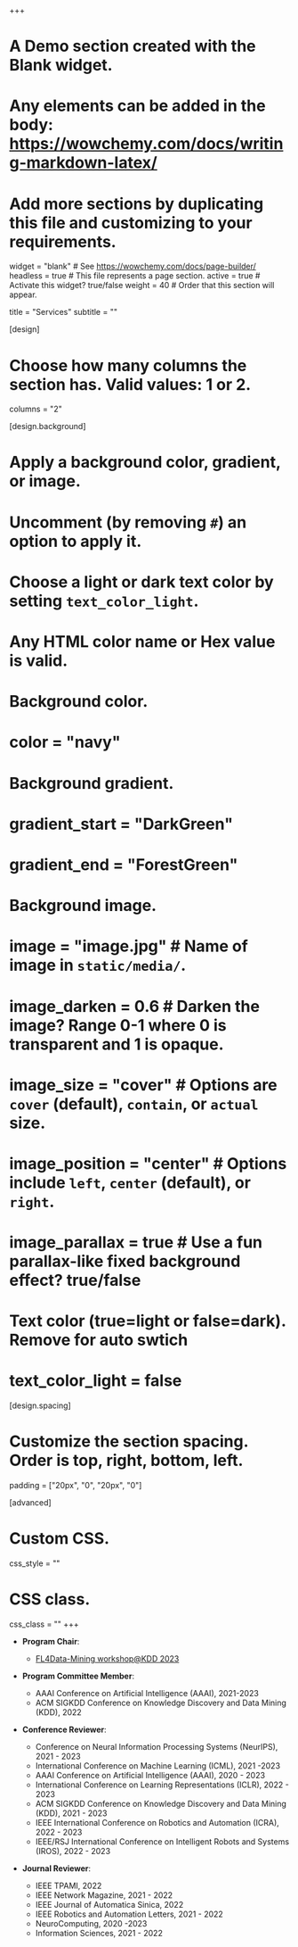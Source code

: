 +++
# A Demo section created with the Blank widget.
# Any elements can be added in the body: https://wowchemy.com/docs/writing-markdown-latex/
# Add more sections by duplicating this file and customizing to your requirements.

widget = "blank"  # See https://wowchemy.com/docs/page-builder/
headless = true  # This file represents a page section.
active = true  # Activate this widget? true/false
weight = 40  # Order that this section will appear.

title = "Services"
subtitle = ""

[design]
  # Choose how many columns the section has. Valid values: 1 or 2.
  columns = "2"

[design.background]
  # Apply a background color, gradient, or image.
  #   Uncomment (by removing `#`) an option to apply it.
  #   Choose a light or dark text color by setting `text_color_light`.
  #   Any HTML color name or Hex value is valid.

  # Background color.
  # color = "navy"
  
  # Background gradient.
  # gradient_start = "DarkGreen"
  # gradient_end = "ForestGreen"
  
  # Background image.
  # image = "image.jpg"  # Name of image in `static/media/`.
  # image_darken = 0.6  # Darken the image? Range 0-1 where 0 is transparent and 1 is opaque.
  # image_size = "cover"  #  Options are `cover` (default), `contain`, or `actual` size.
  # image_position = "center"  # Options include `left`, `center` (default), or `right`.
  # image_parallax = true  # Use a fun parallax-like fixed background effect? true/false
  
  # Text color (true=light or false=dark). Remove for auto swtich
  # text_color_light = false

[design.spacing]
  # Customize the section spacing. Order is top, right, bottom, left.
  padding = ["20px", "0", "20px", "0"]

[advanced]
 # Custom CSS. 
 css_style = ""
 
 # CSS class.
 css_class = ""
+++
<!-- 
### Internship

* Research Intern with Dr. [Lingjuan Lyu](https://sites.google.com/view/lingjuan-lyu/home), Sony AI, 2022 -->
 

* **Program Chair**: 
  - [FL4Data-Mining workshop@KDD 2023](https://fl4data-mining.github.io/) 
* **Program Committee Member**:
  - AAAI Conference on Artificial Intelligence (AAAI), 2021-2023
  - ACM SIGKDD Conference on Knowledge Discovery and Data Mining (KDD), 2022

* **Conference Reviewer**: 
  - Conference on Neural Information Processing Systems (NeurIPS), 2021 - 2023
  - International Conference on Machine Learning (ICML), 2021 -2023
  - AAAI Conference on Artificial Intelligence (AAAI), 2020 - 2023
  - International Conference on Learning Representations (ICLR), 2022 - 2023
  - ACM SIGKDD Conference on Knowledge Discovery and Data Mining (KDD), 2021 - 2023
  - IEEE International Conference on Robotics and Automation (ICRA), 2022 - 2023
  - IEEE/RSJ International Conference on Intelligent Robots and Systems (IROS), 2022 - 2023

* **Journal Reviewer**: 
  - IEEE TPAMI, 2022
  - IEEE Network Magazine, 2021 - 2022
  - IEEE Journal of Automatica Sinica, 2022
  - IEEE Robotics and Automation Letters, 2021 - 2022
  - NeuroComputing, 2020 -2023 
  - Information Sciences, 2021 - 2022


